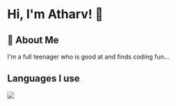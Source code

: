 
# Hi, I'm Atharv! 👋


## 🚀 About Me
I'm a full teenager who is good at and finds coding fun...


## Languages I use

<img src="https://wakatime.com/share/@9ffdaedd-9b7c-46cf-8bed-64ada6017963/8a455901-c76f-4074-9412-6ffd36170461.svg">

